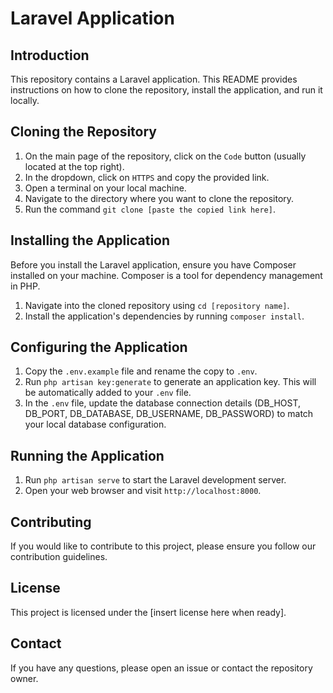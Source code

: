 # Laravel Application

## Introduction

This repository contains a Laravel application. This README provides instructions on how to clone the repository, install the application, and run it locally.

## Cloning the Repository

1. On the main page of the repository, click on the `Code` button (usually located at the top right).
2. In the dropdown, click on `HTTPS` and copy the provided link.
3. Open a terminal on your local machine.
4. Navigate to the directory where you want to clone the repository.
5. Run the command `git clone [paste the copied link here]`.

## Installing the Application

Before you install the Laravel application, ensure you have Composer installed on your machine. Composer is a tool for dependency management in PHP.

1. Navigate into the cloned repository using `cd [repository name]`.
2. Install the application's dependencies by running `composer install`.

## Configuring the Application

1. Copy the `.env.example` file and rename the copy to `.env`.
2. Run `php artisan key:generate` to generate an application key. This will be automatically added to your `.env` file.
3. In the `.env` file, update the database connection details (DB_HOST, DB_PORT, DB_DATABASE, DB_USERNAME, DB_PASSWORD) to match your local database configuration.

## Running the Application

1. Run `php artisan serve` to start the Laravel development server.
2. Open your web browser and visit `http://localhost:8000`.

## Contributing

If you would like to contribute to this project, please ensure you follow our contribution guidelines.

## License

This project is licensed under the [insert license here when ready].

## Contact

If you have any questions, please open an issue or contact the repository owner.
